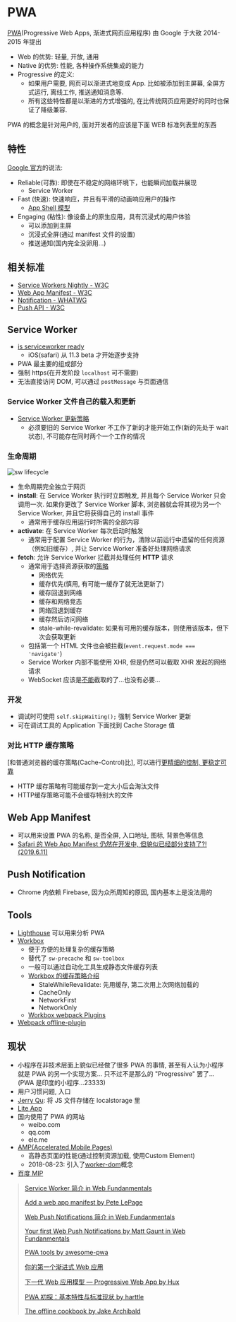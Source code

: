 # PWA

[PWA](https://developers.google.com/web/progressive-web-apps/)(Progressive Web Apps, 渐进式网页应用程序) 由 Google 于大致 2014-2015 年提出

* Web 的优势: 轻量, 开放, 通用
* Native 的优势: 性能, 各种操作系统集成的能力
* Progressive 的定义:
  * 如果用户需要, 网页可以渐进式地变成 App. 比如被添加到主屏幕, 全屏方式运行, 离线工作, 推送通知消息等.
  * 所有这些特性都是以渐进的方式增强的, 在比传统网页应用更好的同时也保证了降级兼容.

PWA 的概念是针对用户的, 面对开发者的应该是下面 WEB 标准列表里的东西

## 特性

[Google 官方](https://developers.google.com/web/progressive-web-apps)的说法:

* Reliable(可靠): 即使在不稳定的网络环境下，也能瞬间加载并展现
  * Service Worker
* Fast (快速): 快速响应，并且有平滑的动画响应用户的操作
  * [App Shell 模型](https://developers.google.cn/web/fundamentals/architecture/app-shell)
* Engaging (粘性): 像设备上的原生应用，具有沉浸式的用户体验
  * 可以添加到主屏
  * 沉浸式全屏(通过 manifest 文件的设置)
  * 推送通知(国内完全没卵用...)

## 相关标准

* [Service Workers Nightly - W3C](https://w3c.github.io/ServiceWorker/)
* [Web App Manifest - W3C](https://w3c.github.io/manifest/)
* [Notification - WHATWG](https://notifications.spec.whatwg.org/)
* [Push API - W3C](https://www.w3.org/TR/push-api/)

## Service Worker

* [is serviceworker ready](https://jakearchibald.github.io/isserviceworkerready/)
  * iOS(safari) 从 11.3 beta 才开始逐步支持
* PWA 最主要的组成部分
* 强制 https(在开发阶段 `localhost` 可不需要)
* 无法直接访问 DOM, 可以通过 `postMessage` 与页面通信

### Service Worker 文件自己的载入和更新

* [Service Worker 更新策略](https://developers.google.com/web/fundamentals/primers/service-workers/lifecycle?hl=zh-cn#updates)
  * 必须要旧的 Service Worker 不工作了新的才能开始工作(新的先处于 wait 状态), 不可能存在同时两个一个工作的情况

### 生命周期

![sw lifecycle](https://developers.google.com/web/fundamentals/primers/service-workers/images/sw-lifecycle.png)

* 生命周期完全独立于网页
* **install**: 在 Service Worker 执行时立即触发, 并且每个 Service Worker 只会调用一次. 如果你更改了 Service Worker 脚本, 浏览器就会将其视为另一个 Service Worker, 并且它将获得自己的 install 事件
  * 通常用于缓存应用运行时所需的全部内容
* **activate**: 在 Service Worker 每次启动时触发
  * 通常用于配置 Service Worker 的行为，清除以前运行中遗留的任何资源（例如旧缓存）, 并让 Service Worker 准备好处理网络请求
* **fetch**: 允许 Service Worker 拦截并处理任何 **HTTP** 请求
  * 通常用于选择资源获取的[策略](https://developers.google.com/web/fundamentals/instant-and-offline/offline-cookbook/?hl=zh-cn)
    * 网络优先
    * 缓存优先(慎用, 有可能一缓存了就无法更新了)
    * 缓存回退到网络
    * 缓存和网络竞态
    * 网络回退到缓存
    * 缓存然后访问网络
    * stale-while-revalidate: 如果有可用的缓存版本，则使用该版本，但下次会获取更新
  * 包括第一个 HTML 文件也会被拦截(`event.request.mode === 'navigate'`)
  * Service Worker 内部不能使用 XHR, 但是仍然可以截取 XHR 发起的网络请求
  * WebSocket 应该是[不能](https://stackoverflow.com/questions/37741185/is-it-possible-to-intercept-and-cache-websocket-messages-in-a-service-worker-lik)截取的了...也没有必要...

### 开发

* 调试时可使用 `self.skipWaiting();` 强制 Service Worker 更新
* 可在调试工具的 Application 下面找到 Cache Storage 值

### 对比 HTTP 缓存策略

[和普通浏览器的缓存策略(Cache-Control)比], 可以进行[更精细的控制, 更稳定可靠](https://stackoverflow.com/questions/35190699/whats-the-difference-between-using-the-service-worker-cache-api-and-regular-bro)

* HTTP 缓存策略有可能缓存到一定大小后会淘汰文件
* HTTP缓存策略可能不会缓存特别大的文件

## Web App Manifest

* 可以用来设置 PWA 的名称, 是否全屏, 入口地址, 图标, 背景色等信息
* [Safari 的 Web App Manifest 仍然在开发中, 但貌似已经部分支持了?!(2019.6.11)](https://webkit.org/status/#?search=manifest)

## Push Notification

* Chrome 内依赖 Firebase, 因为众所周知的原因, 国内基本上是没法用的

## Tools

* [Lighthouse](https://developers.google.com/web/tools/lighthouse/) 可以用来分析 PWA
* [Workbox](https://developers.google.com/web/tools/workbox/)
  * 便于方便的处理复杂的缓存策略
  * 替代了 `sw-precache` 和 `sw-toolbox`
  * 一般可以通过自动化工具生成静态文件缓存列表
  * [Workbox 的缓存策略介绍](https://developers.google.com/web/tools/workbox/reference-docs/latest/module-workbox-strategies)
    * StaleWhileRevalidate: 先用缓存, 第二次用上次网络加载的
    * CacheOnly
    * NetworkFirst
    * NetworkOnly
  * [Workbox webpack Plugins](https://developers.google.com/web/tools/workbox/modules/workbox-webpack-plugin)
* [Webpack offline-plugin](https://offline-plugin.now.sh/)

## 现状

* 小程序在非技术层面上貌似已经做了很多 PWA 的事情, 甚至有人认为小程序就是 PWA 的另一个实现方案... 只不过不是那么的 "Progressive" 罢了...(PWA 是印度的小程序...23333)
* 用户习惯问题, 入口
* [Jerry Qu](https://imququ.com/): 将 JS 文件存储在 localstorage 里
* [Lite App](https://github.com/iqiyi/LiteApp)
* 国内使用了 PWA 的网站
  * weibo.com
  * qq.com
  * ele.me
* [AMP(Accelerated Mobile Pages)](https://www.ampproject.org)
  * 高静态页面的性能(通过控制资源加载, 使用Custom Element)
  * 2018-08-23: 引入了[worker-dom](https://github.com/ampproject/worker-dom)概念
* [百度 MIP](https://www.mipengine.org/)

> [Service Worker 简介 in Web Fundanmentals](https://developers.google.com/web/fundamentals/primers/service-workers/)
>
> [Add a web app manifest by Pete LePage](https://web.dev/add-manifest/)
>
> [Web Push Notifications 简介 in Web Fundanmentals](https://developers.google.com/web/fundamentals/push-notifications/)
>
> [Your first Web Push Notifications by Matt Gaunt in Web Fundanmentals](https://developers.google.com/web/fundamentals/codelabs/push-notifications/)
>
> [PWA tools by awesome-pwa](https://github.com/hemanth/awesome-pwa#tools)
>
> [你的第一个渐进式 Web 应用](https://developers.google.com/web/fundamentals/codelabs/your-first-pwapp/?hl=zh-cn)
>
> [下一代 Web 应用模型 — Progressive Web App by Hux](https://zhuanlan.zhihu.com/p/25167289)
>
> [PWA 初探：基本特性与标准现状 by harttle](http://harttle.land/2017/01/28/pwa-explore.html)
>
> [The offline cookbook by Jake Archibald](https://jakearchibald.com/2014/offline-cookbook/)
